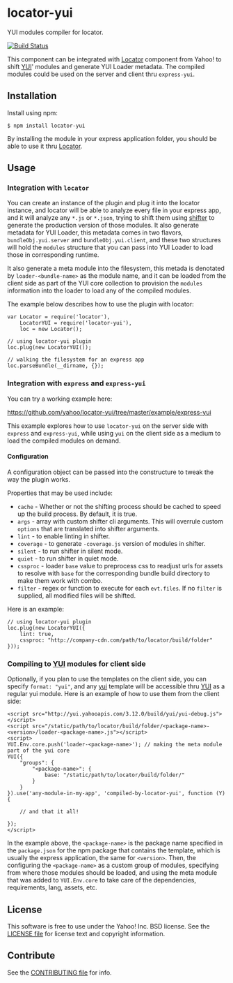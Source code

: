locator-yui
===========

YUI modules compiler for locator.

[![Build Status](https://travis-ci.org/yahoo/locator-yui.png?branch=master)](https://travis-ci.org/yahoo/locator-yui)

This component can be integrated with [Locator][] component from Yahoo! to shift [YUI][]' modules and generate YUI Loader metadata. The compiled modules could be used on the server and client thru `express-yui`.

[Locator]: https://github.com/yahoo/locator
[YUI]: https://github.com/yui/yui3
[shifter]: https://github.com/yui/shifter
[YAF]: http://yuilibrary.com/yui/docs/app/


Installation
------------

Install using npm:

```shell
$ npm install locator-yui
```

By installing the module in your express application folder, you should be able to use it thru [Locator][].


Usage
-----

### Integration with `locator`

You can create an instance of the plugin and plug it into the locator instance, and locator will be able to analyze every file in your express app, and it will analyze any `*.js` or `*.json`, trying to shift them using [shifter][] to generate the production version of those modules. It also generate metadata for YUI Loader, this metadata comes in two flavors, `bundleObj.yui.server` and `bundleObj.yui.client`, and these two structures will hold the `modules` structure that you can pass into YUI Loader to load those in corresponding runtime.

It also generate a meta module into the filesystem, this metada is denotated by `loader-<bundle-name>` as the module name, and it can be loaded from the client side as part of the YUI core collection to provision the `modules` information into the loader to load any of the compiled modules.

The example below describes how to use the plugin with locator:

```
var Locator = require('locator'),
    LocatorYUI = require('locator-yui'),
    loc = new Locator();

// using locator-yui plugin
loc.plug(new LocatorYUI());

// walking the filesystem for an express app
loc.parseBundle(__dirname, {});
```

### Integration with `express` and `express-yui`

You can try a working example here:

https://github.com/yahoo/locator-yui/tree/master/example/express-yui

This example explores how to use `locator-yui` on the server side with `express` and `express-yui`, while using `yui` on the client side as a medium to load the compiled modules on demand.

#### Configuration

A configuration object can be passed into the constructure to tweak the way the plugin works.

Properties that may be used include:

* `cache` - Whether or not the shifting process should be cached to speed up the build process. By default, it is true.
* `args` - array with custom shifter cli arguments. This will overrule custom `options` that are translated into shifter arguments.
* `lint` - to enable linting in shifter.
* `coverage` - to generate `-coverage.js` version of modules in shifter.
* `silent` - to run shifter in silent mode.
* `quiet` - to run shifter in quiet mode.
* `cssproc` - loader `base` value to preprocess css to readjust urls for assets to resolve with `base` for the corresponding bundle build directory to make them work with combo.
* `filter` - regex or function to execute for each `evt.files`. If no `filter` is supplied, all modified files will be shifted.

Here is an example:

```
// using locator-yui plugin
loc.plug(new LocatorYUI({
    lint: true,
    cssproc: "http://company-cdn.com/path/to/locator/build/folder"
}));
```

### Compiling to [YUI][] modules for client side

Optionally, if you plan to use the templates on the client side, you can specify `format: "yui"`, and any [yui][] template will be accessible thru [YUI][] as a regular yui module. Here is an example of how to use them from the client side:

```
<script src="http://yui.yahooapis.com/3.12.0/build/yui/yui-debug.js"></script>
<script src="/static/path/to/locator/build/folder/<package-name>-<version>/loader-<package-name>.js"></script>
<script>
YUI.Env.core.push('loader-<package-name>'); // making the meta module part of the yui core
YUI({
    "groups": {
        "<package-name>": {
            base: "/static/path/to/locator/build/folder/"
        }
    }
}).use('any-module-in-my-app', 'compiled-by-locator-yui', function (Y) {

    // and that it all!

});
</script>
```

In the example above, the `<package-name>` is the package name specified in the `package.json` for the npm package that contains the template, which is usually the express application, the same for `<version>`. Then, the configuring the `<package-name>` as a custom group of modules, specifying from where those modules should be loaded, and using the meta module that was added to `YUI.Env.core` to take care of the dependencies, requirements, lang, assets, etc.


License
-------

This software is free to use under the Yahoo! Inc. BSD license.
See the [LICENSE file][] for license text and copyright information.

[LICENSE file]: https://github.com/yahoo/locator-yui/blob/master/LICENSE.md


Contribute
----------

See the [CONTRIBUTING file][] for info.

[CONTRIBUTING file]: https://github.com/yahoo/locator-yui/blob/master/CONTRIBUTING.md
